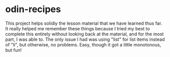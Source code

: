# odin-recipes
This project helps solidiy the lesson material that we have learned thus far. It really helped me remember these things because I tried my best to complete this entirely without looking back at the material, and for the most part, I was able to. The only issue I had was using "list" for list items instead of "li", but otherwise, no problems. Easy, though it got a little monotonous, but fun!